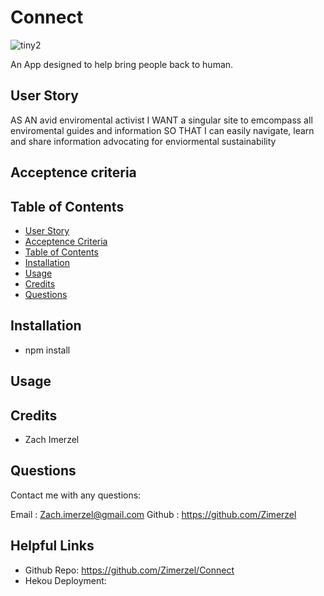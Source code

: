 # Connect

![tiny2](https://user-images.githubusercontent.com/79726069/140162572-e7e382ed-1118-4131-afa8-e38908e948d1.PNG)



An App designed to help bring people back to human.

## User Story
AS AN avid enviromental activist
I WANT a singular site to emcompass all enviromental guides and information
SO THAT I can easily navigate, learn and share 
information advocating for enviormental sustainability 

## Acceptence criteria


## Table of Contents

* [User Story](#user-story)
* [Acceptence Criteria](#acceptence-criteria)
* [Table of Contents](#table-of-contents)
* [Installation](#installation)
* [Usage](#usage)
* [Credits](#credits)
* [Questions](#questions)

## Installation

* npm install

## Usage


## Credits
* Zach Imerzel

## Questions
Contact me with any questions: 

Email : Zach.imerzel@gmail.com
Github : https://github.com/Zimerzel

## Helpful Links
* Github Repo: https://github.com/Zimerzel/Connect
* Hekou Deployment: 

